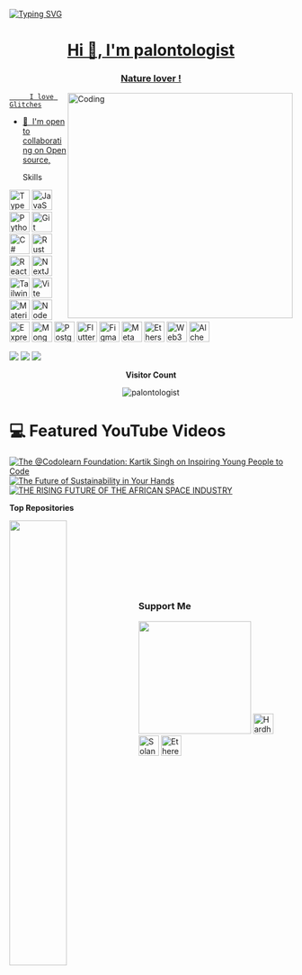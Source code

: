 <a href="https://git.io/typing-svg"><img align="center" src="https://readme-typing-svg.demolab.com?font=Poppins&weight=600&pause=1000&color=FFF010&center=true&vCenter=true&width=440&lines=>The future is unwritten" alt="Typing SVG" />

<h1 align="center">Hi 👋, I'm palontologist</h1>

<h3 align="center"> Nature lover !</h3>
<img align="right" alt="Coding" width="400" src="https://media.tenor.com/rePDfDWO3XoAAAAd/hacking.gif">


         I love Glitches
*   🤝  I'm open to collaborating on Open source,
  

    </a> Skills 
<p align="left">
<a href="https://www.typescriptlang.org/" target="_blank" rel="noreferrer"><img src="https://raw.githubusercontent.com/danielcranney/readme-generator/main/public/icons/skills/typescript-colored.svg" width="36" height="36" alt="TypeScript" /></a>
<a href="https://developer.mozilla.org/en-US/docs/Web/JavaScript" target="_blank" rel="noreferrer"><img src="https://raw.githubusercontent.com/danielcranney/readme-generator/main/public/icons/skills/javascript-colored.svg" width="36" height="36" alt="JavaScript" /></a>
<a href="https://www.python.org/" target="_blank" rel="noreferrer"><img src="https://raw.githubusercontent.com/danielcranney/readme-generator/main/public/icons/skills/python-colored.svg" width="36" height="36" alt="Python" /></a>
<a href="https://git-scm.com/" target="_blank" rel="noreferrer"><img src="https://raw.githubusercontent.com/danielcranney/readme-generator/main/public/icons/skills/git-colored.svg" width="36" height="36" alt="Git" /></a>
<a href="https://docs.microsoft.com/en-us/dotnet/csharp/" target="_blank" rel="noreferrer"><img src="https://raw.githubusercontent.com/danielcranney/readme-generator/main/public/icons/skills/csharp-colored.svg" width="36" height="36" alt="C#" /></a>
<a href="https://www.rust-lang.org/" target="_blank" rel="noreferrer"><img src="https://raw.githubusercontent.com/danielcranney/readme-generator/main/public/icons/skills/rust-colored.svg" width="36" height="36" alt="Rust" /></a>
<a href="https://reactjs.org/" target="_blank" rel="noreferrer"><img src="https://raw.githubusercontent.com/danielcranney/readme-generator/main/public/icons/skills/react-colored.svg" width="36" height="36" alt="React" /></a>
<a href="https://nextjs.org/docs" target="_blank" rel="noreferrer"><img src="https://raw.githubusercontent.com/danielcranney/readme-generator/main/public/icons/skills/nextjs-colored.svg" width="36" height="36" alt="NextJs" /></a>
<a href="https://tailwindcss.com/" target="_blank" rel="noreferrer"><img src="https://raw.githubusercontent.com/danielcranney/readme-generator/main/public/icons/skills/tailwindcss-colored.svg" width="36" height="36" alt="TailwindCSS" /></a>
<a href="https://vitejs.dev/" target="_blank" rel="noreferrer"><img src="https://raw.githubusercontent.com/danielcranney/readme-generator/main/public/icons/skills/vite-colored.svg" width="36" height="36" alt="Vite" /></a>
<a href="https://mui.com/" target="_blank" rel="noreferrer"><img src="https://raw.githubusercontent.com/danielcranney/readme-generator/main/public/icons/skills/materialui-colored.svg" width="36" height="36" alt="Material UI" /></a>
<a href="https://nodejs.org/en/" target="_blank" rel="noreferrer"><img src="https://raw.githubusercontent.com/danielcranney/readme-generator/main/public/icons/skills/nodejs-colored.svg" width="36" height="36" alt="NodeJS" /></a>
<a href="https://expressjs.com/" target="_blank" rel="noreferrer"><img src="https://raw.githubusercontent.com/danielcranney/readme-generator/main/public/icons/skills/express-colored.svg" width="36" height="36" alt="Express" /></a>
<a href="https://www.mongodb.com/" target="_blank" rel="noreferrer"><img src="https://raw.githubusercontent.com/danielcranney/readme-generator/main/public/icons/skills/mongodb-colored.svg" width="36" height="36" alt="MongoDB" /></a>
<a href="https://www.postgresql.org/" target="_blank" rel="noreferrer"><img src="https://raw.githubusercontent.com/danielcranney/readme-generator/main/public/icons/skills/postgresql-colored.svg" width="36" height="36" alt="PostgreSQL" /></a>
<a href="https://flutter.dev/" target="_blank" rel="noreferrer"><img src="https://raw.githubusercontent.com/danielcranney/readme-generator/main/public/icons/skills/flutter-colored.svg" width="36" height="36" alt="Flutter" /></a>
<a href="https://www.figma.com/" target="_blank" rel="noreferrer"><img src="https://raw.githubusercontent.com/danielcranney/readme-generator/main/public/icons/skills/figma-colored.svg" width="36" height="36" alt="Figma" /></a>
<a href="https://metamask.io/" target="_blank" rel="noreferrer"><img src="https://raw.githubusercontent.com/danielcranney/readme-generator/main/public/icons/skills/metamask-colored.svg" width="36" height="36" alt="MetaMask" /></a>
<a href="https://ethers.io" target="_blank" rel="noreferrer"><img src="https://raw.githubusercontent.com/danielcranney/readme-generator/main/public/icons/skills/ethers-colored.svg" width="36" height="36" alt="Ethers" /></a>
<a href="https://web3js.readthedocs.io/en/v1.7.1/#" target="_blank" rel="noreferrer"><img src="https://raw.githubusercontent.com/danielcranney/readme-generator/main/public/icons/skills/web3js-colored.svg" width="36" height="36" alt="Web3Js" /></a>
<a href="https://docs.alchemy.com/alchemy/documentation/alchemy-web3" target="_blank" rel="noreferrer"><img src="https://raw.githubusercontent.com/danielcranney/readme-generator/main/public/icons/skills/alchemy-colored.svg" width="36" height="36" alt="Alchemy" /></a>


![](http://github-profile-summary-cards.vercel.app/api/cards/profile-details?username=palontologist&theme=gruvbox)
![](http://github-profile-summary-cards.vercel.app/api/cards/stats?username=palontologist&theme=solarized)
![](http://github-profile-summary-cards.vercel.app/api/cards/repos-per-language?username=palontologist&theme=dracula&exclude=html,lua,shell)

<p align="center"> <b> Visitor Count </b> </p>
<div align="center">
  <img src="https://profile-counter.glitch.me/palontologist/count.svg" title="palontologist" alt="palontologist" />
</div>

# 💻 Featured YouTube Videos

[![The @Codolearn Foundation: Kartik Singh on Inspiring Young People to Code](https://ytcards.demolab.com/?id=OKNKd5VaZQY&title=The+@Codolearn+I+Foundation+:+Kartik+Sign+on+Inspirering+Young+People+to+Code&lang=en&timestamp=1707349600&background_color=%230d1117&title_color=%23ffffff&stats_color=%23dedede&max_title_lines=1&width=250&border_radius=5&duration=436 "The @Codolearn Foundation: Kartik Singh on Inspiring Young People to Code")](https://youtu.be/OKNKd5VaZQY?si=v6TRHO1RmZ2cjAIp)
[![The Future of Sustainability in Your Hands](https://ytcards.demolab.com/?id=BeAuReTDEFo&title=The+Future+of+Sustainability+in+Your%21%21+-+Hands&lang=en&timestamp=1703721600&background_color=%230d1117&title_color=%23ffffff&stats_color=%23dedede&max_title_lines=1&width=250&border_radius=5&duration=482 "The Future of Sustainability is in your Hands")](https://youtu.be/BeAuReTDEFo?si=DRGyw8_BnticfQg9)
[![THE RISING FUTURE OF THE AFRICAN SPACE INDUSTRY](https://ytcards.demolab.com/?id=jUtzqaV69_M&title=THE+RISING+FUTURE+OF+THE+UI%2FUX+AFRICAN+SPACE+INDUSTRY&lang=en&timestamp=1673971200&background_color=%230d1117&title_color=%23ffffff&stats_color=%23dedede&max_title_lines=1&width=250&border_radius=5&duration=4093 "THE RISING FUTURE OF THE AFRICAN SPACE INDUSTRY")](https://youtu.be/jUtzqaV69_M?si=ApXflGPVmGEy13md)
<!-- END YOUTUBE-CARDS -->

<b>Top Repositories</b>

<div width="100%" align="center"><a href="https://github.com/palontologist/mvp" align="left"><img align="left" width="45%" src="https://github-readme-stats.vercel.app/api/pin/?username=palontologist&repo=mvp&title_color=84cc16&text_color=ffffff&icon_color=ef4444&bg_color=1c1917&hide_border=true&locale=en" /></a></div><br /><br /><br /><br /><br /><br /><br />

### Support Me

<a href="https://www.buymeacoffee.com/21gthi"><img src="https://cdn.buymeacoffee.com/buttons/v2/default-yellow.png" width="200" /></a>
<a href="https://hardhat.org/" target="_blank" rel="noreferrer"><img src="https://raw.githubusercontent.com/danielcranney/readme-generator/main/public/icons/skills/hardhat-colored.svg" width="36" height="36" alt="Hardhat" /></a>
<a href="https://solana.com/" target="_blank" rel="noreferrer"><img src="https://raw.githubusercontent.com/danielcranney/readme-generator/main/public/icons/skills/solana-colored.svg" width="36" height="36" alt="Solana" /></a>
<a href="https://ethereum.org/en/" target="_blank" rel="noreferrer"><img src="https://raw.githubusercontent.com/danielcranney/readme-generator/main/public/icons/skills/ethereum-colored.svg" width="36" height="36" alt="Ethereum" /></a>
</p>
                
